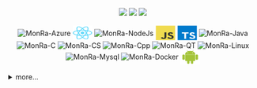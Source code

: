 <!--Hello
<h2><img src="https://emojis.slackmojis.com/emojis/images/1531849430/4246/blob-sunglasses.gif?1531849430" width="30"/> Hi 👋 , I'm MonRá! <img src="https://media.giphy.com/media/12oufCB0MyZ1Go/giphy.gif" width="50"></h2>
-->

<div>
  </p>
  <div align="center">
   <a href="https://www.facebook.com/ramon.chaib" target="_blank"><img src="https://img.shields.io/badge/-Facebook-%230077B5?style=for-the-badge&logo=facebook&logoColor=white" target="_blank"></a> 
  <a href="https://www.instagram.com/monrapps/" target="_blank"><img src="https://img.shields.io/badge/-Instagram-%23E4405F?style=for-the-badge&logo=instagram&logoColor=white" target="_blank"></a>
  <a href="https://www.linkedin.com/in/ramon-chaib-27007635/" target="_blank"><img src="https://img.shields.io/badge/-LinkedIn-%230077B5?style=for-the-badge&logo=linkedin&logoColor=white" target="_blank"></a>   
</div>
  
 <div style="display: inline_block" align="center"><br>
  <img align="center" alt="MonRa-Azure" height="30" width="40" src="https://cdn.jsdelivr.net/gh/devicons/devicon/icons/azure/azure-original.svg">
  <img align="center" alt="MonRa-React" height="30" width="40" src="https://raw.githubusercontent.com/devicons/devicon/master/icons/react/react-original.svg">
  <img align="center" alt="MonRa-NodeJs" height="30" width="40" src="https://cdn.jsdelivr.net/gh/devicons/devicon/icons/nodejs/nodejs-original.svg">
  <img align="center" alt="MonRa-Js" height="30" width="40" src="https://raw.githubusercontent.com/devicons/devicon/master/icons/javascript/javascript-original.svg">     <img align="center" alt="MonRa-Ts" height="30" width="40" src="https://raw.githubusercontent.com/devicons/devicon/master/icons/typescript/typescript-original.svg">
  <img align="center" alt="MonRa-Java" height="30" width="40" src="https://cdn.jsdelivr.net/gh/devicons/devicon/icons/java/java-original.svg">
  <img align="center" alt="MonRa-C" height="30" width="40" src="https://cdn.jsdelivr.net/gh/devicons/devicon/icons/c/c-original.svg">
  <img align="center" alt="MonRa-CS" height="30" width="40" src="https://cdn.jsdelivr.net/gh/devicons/devicon/icons/csharp/csharp-original.svg">
  <img align="center" alt="MonRa-Cpp" height="30" width="40" src="https://cdn.jsdelivr.net/gh/devicons/devicon/icons/cplusplus/cplusplus-original.svg">
  <img align="center" alt="MonRa-QT" height="30" width="40" src="https://cdn.jsdelivr.net/gh/devicons/devicon/icons/qt/qt-original.svg">
  <img align="center" alt="MonRa-Linux" height="30" width="40" src="https://cdn.jsdelivr.net/gh/devicons/devicon/icons/linux/linux-original.svg">
  <img align="center" alt="MonRa-Mysql" height="30" width="40" src="https://cdn.jsdelivr.net/gh/devicons/devicon/icons/mysql/mysql-original.svg">
  <img align="center" alt="MonRa-Docker" height="30" width="40" src="https://cdn.jsdelivr.net/gh/devicons/devicon/icons/docker/docker-original.svg">  
  <img align="center" alt="MonRa-Android" height="30" width="40" src="https://github.com/devicons/devicon/blob/master/icons/android/android-original.svg">
  
</div>
</a>

</br>
<!--
[![github activity graph](https://activity-graph.herokuapp.com/graph?username=monrapps&theme=chartreuse-dark)](https://github.com/monrapps/)
-->
<div>
<details>
      <summary>more...</summary>
      
<!--
### <img src="https://media.giphy.com/media/VgCDAzcKvsR6OM0uWg/giphy.gif" width="50"> A little more about me...  

```javascript
const monra = {
    pronouns: "He" | "Him",
    code: ["any"],
    askMeAbout: ["any"],
    technologies: {
        backEnd: {
            js: ["any"],
        },
        mobileApp: {
            native: ["Android Development"]
        },
        devOps: ["AWS", "Docker🐳", "Route53", "Nginx"],
        databases: ["mongo", "MySql", "sqlite"],
        misc: ["Firebase", "Socket.IO", "selenium", "open-cv", "php", "SuiteApp"]
    },
    architecture: ["Serverless Architecture", "Progressive web applications", "Single page applications"],
    currentFocus: "Building Robots to ease opertations",
    funFact: "There are two ways to write error-free programs; only the third one works"
};
```
-->

---
<!--START_SECTION:waka-->
![Code Time](http://img.shields.io/badge/Code%20Time-852%20hrs%2017%20mins-blue)

![Profile Views](http://img.shields.io/badge/Profile%20Views-0-blue)

![Lines of code](https://img.shields.io/badge/From%20Hello%20World%20I%27ve%20Written-3.1%20million%20lines%20of%20code-blue)

**🐱 My GitHub Data** 

> 📦 42.2 kB Used in GitHub's Storage 
 > 
> 🏆 2,130 Contributions in the Year 2024
 > 
> 🚫 Not Opted to Hire
 > 
> 📜 24 Public Repositories 
 > 
> 🔑 18 Private Repositories 
 > 
**I'm an Early 🐤** 

```text
🌞 Morning                8544 commits        █████████░░░░░░░░░░░░░░░░   35.29 % 
🌆 Daytime                11246 commits       ████████████░░░░░░░░░░░░░   46.44 % 
🌃 Evening                3674 commits        ████░░░░░░░░░░░░░░░░░░░░░   15.17 % 
🌙 Night                  750 commits         █░░░░░░░░░░░░░░░░░░░░░░░░   03.10 % 
```
📅 **I'm Most Productive on Thursday** 

```text
Monday                   4511 commits        █████░░░░░░░░░░░░░░░░░░░░   18.63 % 
Tuesday                  4533 commits        █████░░░░░░░░░░░░░░░░░░░░   18.72 % 
Wednesday                4668 commits        █████░░░░░░░░░░░░░░░░░░░░   19.28 % 
Thursday                 5101 commits        █████░░░░░░░░░░░░░░░░░░░░   21.07 % 
Friday                   3231 commits        ███░░░░░░░░░░░░░░░░░░░░░░   13.34 % 
Saturday                 1275 commits        █░░░░░░░░░░░░░░░░░░░░░░░░   05.27 % 
Sunday                   895 commits         █░░░░░░░░░░░░░░░░░░░░░░░░   03.70 % 
```


📊 **This Week I Spent My Time On** 

```text
🕑︎ Time Zone: America/Sao_Paulo

💬 Programming Languages: 
Markdown                 5 hrs 23 mins       ███████░░░░░░░░░░░░░░░░░░   29.85 % 
TypeScript               4 hrs 34 mins       ██████░░░░░░░░░░░░░░░░░░░   25.37 % 
Other                    3 hrs 23 mins       █████░░░░░░░░░░░░░░░░░░░░   18.78 % 
C                        2 hrs 49 mins       ████░░░░░░░░░░░░░░░░░░░░░   15.66 % 
YAML                     40 mins             █░░░░░░░░░░░░░░░░░░░░░░░░   03.78 % 

🔥 Editors: 
VS Code                  18 hrs 3 mins       █████████████████████████   100.00 % 

🐱‍💻 Projects: 
Markdown                 5 hrs 52 mins       ████████░░░░░░░░░░░░░░░░░   32.53 % 
wlm-frontend             4 hrs 29 mins       ██████░░░░░░░░░░░░░░░░░░░   24.91 % 
wlm-esp32                4 hrs 7 mins        ██████░░░░░░░░░░░░░░░░░░░   22.85 % 
gin_base                 1 hr 27 mins        ██░░░░░░░░░░░░░░░░░░░░░░░   08.08 % 
Unknown Project          38 mins             █░░░░░░░░░░░░░░░░░░░░░░░░   03.53 % 

💻 Operating System: 
Windows                  10 hrs              ██████████████░░░░░░░░░░░   55.38 % 
WSL                      8 hrs 3 mins        ███████████░░░░░░░░░░░░░░   44.62 % 
```

**I Mostly Code in C** 

```text
C                        9 repos             ████░░░░░░░░░░░░░░░░░░░░░   16.36 % 
C++                      8 repos             ████░░░░░░░░░░░░░░░░░░░░░   14.55 % 
HTML                     6 repos             ███░░░░░░░░░░░░░░░░░░░░░░   10.91 % 
TypeScript               5 repos             ██░░░░░░░░░░░░░░░░░░░░░░░   09.09 % 
Python                   2 repos             █░░░░░░░░░░░░░░░░░░░░░░░░   03.64 % 
```



**Timeline**

![Lines of Code chart](https://raw.githubusercontent.com/monrapps/monrapps/master/assets/bar_graph.png)


 Last Updated on 03/10/2024 06:37:55 UTC
<!--END_SECTION:waka-->
